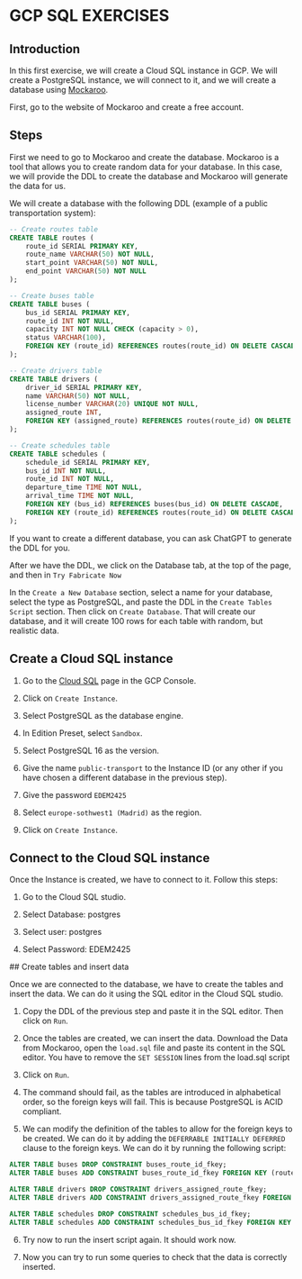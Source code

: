# GCP SQL EXERCISES

## Introduction

In this first exercise, we will create a Cloud SQL instance in GCP. We will create a PostgreSQL instance, we will connect to it, and we will create a database using [Mockaroo](https://www.mockaroo.com/).

First, go to the website of Mockaroo and create a free account.


## Steps

First we need to go to Mockaroo and create the database. Mockaroo is a tool that allows you to create random data for your database. In this case, we will provide the DDL to create the database and Mockaroo will generate the data for us.

We will create a database with the following DDL (example of a public transportation system):

```sql
-- Create routes table
CREATE TABLE routes (
    route_id SERIAL PRIMARY KEY,
    route_name VARCHAR(50) NOT NULL,
    start_point VARCHAR(50) NOT NULL,
    end_point VARCHAR(50) NOT NULL
);

-- Create buses table
CREATE TABLE buses (
    bus_id SERIAL PRIMARY KEY,
    route_id INT NOT NULL,
    capacity INT NOT NULL CHECK (capacity > 0),
    status VARCHAR(100),
    FOREIGN KEY (route_id) REFERENCES routes(route_id) ON DELETE CASCADE
);

-- Create drivers table
CREATE TABLE drivers (
    driver_id SERIAL PRIMARY KEY,
    name VARCHAR(50) NOT NULL,
    license_number VARCHAR(20) UNIQUE NOT NULL,
    assigned_route INT,
    FOREIGN KEY (assigned_route) REFERENCES routes(route_id) ON DELETE SET NULL
);

-- Create schedules table
CREATE TABLE schedules (
    schedule_id SERIAL PRIMARY KEY,
    bus_id INT NOT NULL,
    route_id INT NOT NULL,
    departure_time TIME NOT NULL,
    arrival_time TIME NOT NULL,
    FOREIGN KEY (bus_id) REFERENCES buses(bus_id) ON DELETE CASCADE,
    FOREIGN KEY (route_id) REFERENCES routes(route_id) ON DELETE CASCADE
);
```

If you want to create a different database, you can ask ChatGPT to generate the DDL for you.


After we have the DDL, we click on the Database tab, at the top of the page, and then in `Try Fabricate Now`


In the `Create a New Database` section, select a name for your database, select the type as PostgreSQL, and paste the DDL in the `Create Tables Script` section. Then click on `Create Database`. That will create our database, and it will create 100 rows for each table with random, but realistic data.



## Create a Cloud SQL instance

1. Go to the [Cloud SQL](https://console.cloud.google.com/sql) page in the GCP Console.

2. Click on `Create Instance`.

3. Select PostgreSQL as the database engine.

4. In Edition Preset, select `Sandbox`.

5. Select PostgreSQL 16 as the version.

6. Give the name `public-transport` to the Instance ID (or any other if you have chosen a different database in the previous step).

7. Give the password `EDEM2425`

8. Select `europe-sothwest1 (Madrid)` as the region.

9. Click on `Create Instance`.


## Connect to the Cloud SQL instance

Once the Instance is created, we have to connect to it. Follow this steps:

1. Go to the Cloud SQL studio.

2. Select Database: postgres

3. Select user: postgres

4. Select Password: EDEM2425


## Create tables and insert data

Once we are connected to the database, we have to create the tables and insert the data. We can do it using the SQL editor in the Cloud SQL studio.

1. Copy the DDL of the previous step and paste it in the SQL editor. Then click on `Run`.

2. Once the tables are created, we can insert the data. Download the Data from Mockaroo, open the `load.sql` file and paste its content in the SQL editor. You have to remove the `SET SESSION` lines from the load.sql script

3. Click on `Run`.

4. The command should fail, as the tables are introduced in alphabetical order, so the foreign keys will fail. This is because PostgreSQL is ACID compliant.

5. We can modify the definition of the tables to allow for the foreign keys to be created. We can do it by adding the `DEFERRABLE INITIALLY DEFERRED` clause to the foreign keys. We can do it by running the following script:

```sql
ALTER TABLE buses DROP CONSTRAINT buses_route_id_fkey;
ALTER TABLE buses ADD CONSTRAINT buses_route_id_fkey FOREIGN KEY (route_id) REFERENCES routes(route_id) ON DELETE CASCADE DEFERRABLE INITIALLY DEFERRED;

ALTER TABLE drivers DROP CONSTRAINT drivers_assigned_route_fkey;
ALTER TABLE drivers ADD CONSTRAINT drivers_assigned_route_fkey FOREIGN KEY (assigned_route) REFERENCES routes(route_id) ON DELETE CASCADE DEFERRABLE INITIALLY DEFERRED;

ALTER TABLE schedules DROP CONSTRAINT schedules_bus_id_fkey;
ALTER TABLE schedules ADD CONSTRAINT schedules_bus_id_fkey FOREIGN KEY (bus_id) REFERENCES buses(bus_id) ON DELETE CASCADE DEFERRABLE INITIALLY DEFERRED;
```

6. Try now to run the insert script again. It should work now.

7. Now you can try to run some queries to check that the data is correctly inserted.

